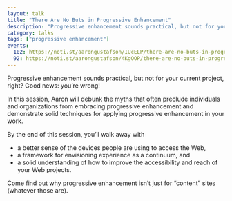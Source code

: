 ```yaml
---
layout: talk
title: "There Are No Buts in Progressive Enhancement"
description: "Progressive enhancement sounds practical, but not for your current project, right? Good news: you’re wrong!"
category: talks
tags: ["progressive enhancement"]
events:
  102: https://noti.st/aarongustafson/IUcELP/there-are-no-buts-in-progressive-enhancement
  92: https://noti.st/aarongustafson/4KgOOP/there-are-no-buts-in-progressive-enhancement
---
```


Progressive enhancement sounds practical, but not for your current project, right? Good news: you’re wrong!

In this session, Aaron will debunk the myths that often preclude individuals and organizations from embracing progressive enhancement and demonstrate solid techniques for applying progressive enhancement in your work.

By the end of this session, you’ll walk away with

* a better sense of the devices people are using to access the Web,
* a framework for envisioning experience as a continuum, and
* a solid understanding of how to improve the accessibility and reach of your Web projects.

Come find out why progressive enhancement isn’t just for “content” sites (whatever those are).